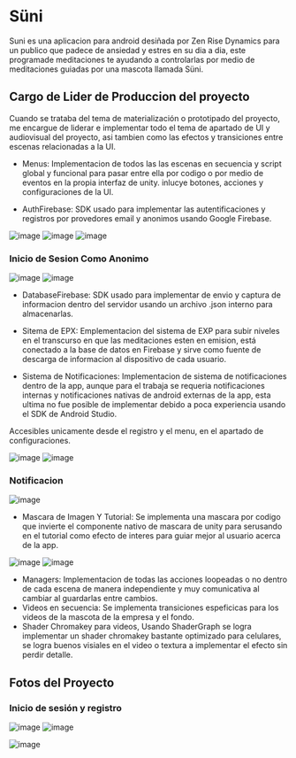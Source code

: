 # Süni

Suni es una aplicacion para android desiñada por Zen Rise Dynamics para un publico que padece de ansiedad y estres en su dia a dia, este programade meditaciones te ayudando a controlarlas por medio de meditaciones guiadas por una mascota llamada Süni.

## Cargo de Lider de Produccion del proyecto

Cuando se trataba del tema de materialización o prototipado del proyecto, me encargue de liderar e implementar todo el tema de apartado de UI y audiovisual del proyecto, asi tambien como las efectos y transiciones entre escenas relacionadas a la UI. 

- Menus: Implementacion de todos las las escenas en secuencia y script global y funcional para pasar entre ella por codigo o por medio de eventos en la propia interfaz de unity. inlucye botones, acciones y configuraciones de la UI.

- AuthFirebase: SDK usado para implementar las autentificaciones y registros por provedores email y anonimos usando Google Firebase.

![image](https://github.com/Michikatsu0/TallerVI_Proyecto/assets/68073260/b6a8e2b3-9b85-453b-b338-7965edbd489a)
![image](https://github.com/Michikatsu0/TallerVI_Proyecto/assets/68073260/7ea55620-85a5-4832-a40d-2bc3e655546d)
![image](https://github.com/Michikatsu0/TallerVI_Proyecto/assets/68073260/e37a4eeb-9021-445c-b08e-e0088ec0431a)

### Inicio de Sesion Como Anonimo

![image](https://github.com/Michikatsu0/TallerVI_Proyecto/assets/68073260/9a4f5d3b-8a51-4b8b-b9b1-a981dc1d1792)
![image](https://github.com/Michikatsu0/TallerVI_Proyecto/assets/68073260/8c4ca901-4461-43a3-96c0-947ad5b1d2e2)

- DatabaseFirebase: SDK usado para implementar de envio y captura de informacion dentro del servidor usando un archivo .json interno para almacenarlas.
- Sitema de EPX: Emplementacion del sistema de EXP para subir niveles en el transcurso en que las meditaciones esten en emision, está conectado a la base de datos en Firebase y sirve como fuente de descarga de informacion al dispositivo de cada usuario.



- Sistema de Notificaciones: Implementacion de sistema de notificaciones dentro de la app, aunque para el trabaja se requeria notificaciones internas y notificaciones nativas de android externas de la app, esta ultima no fue posible de implementar debido a poca experiencia usando el SDK de Android Studio.
 
Accesibles unicamente desde el registro y el menu, en el apartado de configuraciones.

![image](https://github.com/Michikatsu0/TallerVI_Proyecto/assets/68073260/e63eff6d-f226-439f-8aff-84d114006dc6)
![image](https://github.com/Michikatsu0/TallerVI_Proyecto/assets/68073260/edd1d97a-2e84-4f8c-92ba-c0b67bc9d05d)

### Notificacion
![image](https://github.com/Michikatsu0/TallerVI_Proyecto/assets/68073260/b9a6a13a-eb22-415b-ab1d-240c578437e1)


- Mascara de Imagen Y Tutorial: Se implementa una mascara por codigo que invierte el componente nativo de mascara de unity para serusando en el tutorial como efecto de interes para guiar mejor al usuario acerca de la app.

![image](https://github.com/Michikatsu0/TallerVI_Proyecto/assets/68073260/5935b9cf-af32-4a51-8e99-b0df82180daf)
![image](https://github.com/Michikatsu0/TallerVI_Proyecto/assets/68073260/2e715850-f578-455b-9ea7-21747c7ba4fb)

- Managers: Implementacion de todas las acciones loopeadas o no dentro de cada escena de manera independiente y muy comunicativa al cambiar al guardarlas entre cambios.
- Videos en secuencia: Se implementa transiciones espeficicas para los videos de la mascota de la empresa y el fondo.
- Shader Chromakey para videos, Usando ShaderGraph se logra implementar un shader chromakey bastante optimizado para celulares, se logra buenos visiales en el video o textura a implementar el efecto sin perdir detalle.

## Fotos del Proyecto

### Inicio de sesión y registro

![image](https://github.com/Michikatsu0/TallerVI_Proyecto/assets/68073260/fe0ecfb5-8750-48f6-88c9-53ab0f3723bc)
![image](https://github.com/Michikatsu0/TallerVI_Proyecto/assets/68073260/d5399b56-30bb-40af-b459-f5ee5e0fe9d8)

![image](https://github.com/Michikatsu0/TallerVI_Proyecto/assets/68073260/c36a764f-59ac-4524-ad75-b44ce71050b0)

